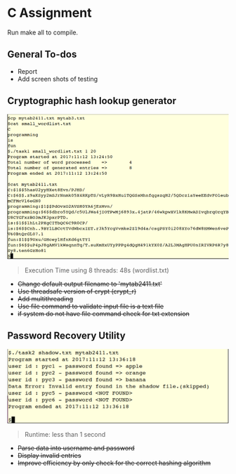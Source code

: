 # C Assignment

Run make all to compile.

## General To-dos

* Report
* Add screen shots of testing

## Cryptographic hash lookup generator
![](images/task1.png) 
> Execution Time using 8 threads: 48s (wordlist.txt)

* ~~Change default output filename to  'mytab2411.txt'~~
* ~~Use threadsafe version of crypt (crypt_r)~~
* ~~Add multithreading~~
* ~~Use file command to validate input file is a text file~~
* ~~if system do not have file command check for txt extension~~

##  Password Recovery Utility
![](images/task2.png) 
> Runtime: less than 1 second

* ~~Parse data into username and password~~
* ~~Display invalid entries~~
* ~~Improve efficiency by only check for the correct hashing algorithm~~
